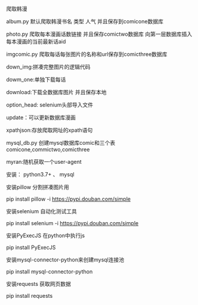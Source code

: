 
爬取韩漫

album.py 默认爬取韩漫书名 类型 人气 并且保存到comicone数据库

photo.py 爬取每本漫画话数链接 并且保存comictwo数据库 向第一层数据库插入每本漫画的当前最新话aid

imgcomic.py 爬取每话每张图片的名称和url保存到comicthree数据库

down_img:拼凑完整图片的逻辑代码

dowm_one:单独下载每话

download:下载全数据库图片 并且保存本地

option_head: selenium头部导入文件

update：可以更新数据库漫画

xpathjson:存放爬取网址的xpath语句

mysql_db.py 创建mysql数据库comic和三个表 comicone,commictwo,comicthree

myran:随机获取一个user-agent


安装：
python3.7+ 、 mysql

安装pillow 分割拼凑图片用

pip install pillow -i https://pypi.douban.com/simple

安装selenium 自动化测试工具

pip install selenium -i https://pypi.douban.com/simple

安装PyExecJS 在python中执行js

pip install PyExecJS

安装mysql-connector-python来创建mysql连接池

pip install mysql-connector-python

安装requests 获取网页数据

pip install requests

